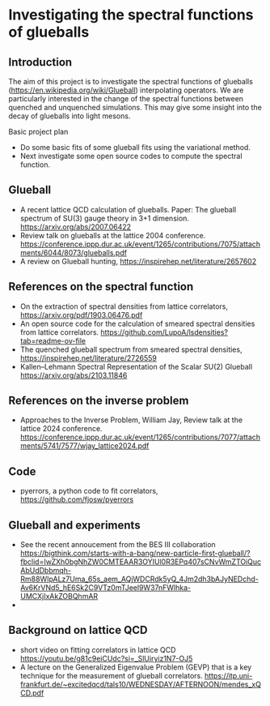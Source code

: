 # Investigating the spectral functions of glueballs

##  Introduction

The aim of this project is to investigate the spectral functions of glueballs (https://en.wikipedia.org/wiki/Glueball) interpolating operators. We are particularly interested in the change of the spectral functions between quenched and unquenched simulations. This may give some insight into the decay of glueballs into light mesons.

Basic project plan

* Do some basic fits of some glueball fits using the variational method.
* Next investigate some open source codes to compute the spectral function.

## Glueball 

* A recent lattice QCD calculation of glueballs. Paper: The glueball spectrum of SU(3) gauge theory in 3+1 dimension. https://arxiv.org/abs/2007.06422
* Review talk on glueballs at the lattice 2004 conference. https://conference.ippp.dur.ac.uk/event/1265/contributions/7075/attachments/6044/8073/glueballs.pdf
* A review on Glueball hunting, https://inspirehep.net/literature/2657602

##  References on the spectral function

* On the extraction of spectral densities from lattice correlators, https://arxiv.org/pdf/1903.06476.pdf
* An open source code for the calculation of smeared spectral densities from lattice correlators. https://github.com/LupoA/lsdensities?tab=readme-ov-file
* The quenched glueball spectrum from smeared spectral densities, https://inspirehep.net/literature/2726559
* Kallen–Lehmann Spectral Representation of the Scalar SU(2) Glueball https://arxiv.org/abs/2103.11846

## References on the inverse problem

* Approaches to the Inverse Problem,  William Jay, Review talk at the lattice 2024 conference. 
https://conference.ippp.dur.ac.uk/event/1265/contributions/7077/attachments/5741/7577/wjay_lattice2024.pdf


## Code

* pyerrors, a python code to fit correlators, https://github.com/fjosw/pyerrors

##  Glueball and experiments

 
* See the recent annoucement from the BES III collaboration https://bigthink.com/starts-with-a-bang/new-particle-first-glueball/?fbclid=IwZXh0bgNhZW0CMTEAAR3OYIUl0R3EPq407sCNvWmZTOiQucAbUdDbbmqh-Rm88WIpALz7Uma_65s_aem_AQjWDCRdk5yQ_4Jm2dh3bAJyNEDchd-Av6KrVNd5_hE6Sk2C9VTz0mTJeel9W37nFWlhka-UMCXjIxAkZOBQhmAR
*


##  Background on lattice QCD

* short video on fitting correlators in lattice QCD https://youtu.be/g81c9eiCUdc?si=_SlUiryiz1N7-OJ5
* A lecture on the Generalized Eigenvalue Problem (GEVP) that is a key technique for the measurement of glueball correlators. https://itp.uni-frankfurt.de/~excitedqcd/tals10/WEDNESDAY/AFTERNOON/mendes_xQCD.pdf